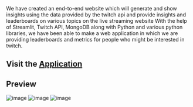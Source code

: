We have created an end-to-end website which will generate and show insights using the data
provided by the twitch api and provide insights and leaderboards on various topics on the live
streaming website
With the help of Streamlit, Twitch API, MongoDB along with Python and various python libraries,
we have been able to make a web application in which we are providing leaderboards and metrics
for people who might be interested in twitch.

## Visit the [Application](https://surajanand-j-major-twitch-main-0hbggb.streamlit.app/)

## Preview

![image](https://user-images.githubusercontent.com/53615083/152965166-34d6588d-935d-4825-8c87-3b131134de31.png)
![image](https://user-images.githubusercontent.com/53615083/152965452-a887f040-6f79-4cb8-8e92-7929e8bcba59.png)
![image](https://user-images.githubusercontent.com/53615083/152965501-fbb28902-cce1-46b4-859a-7938db4f1112.png)

